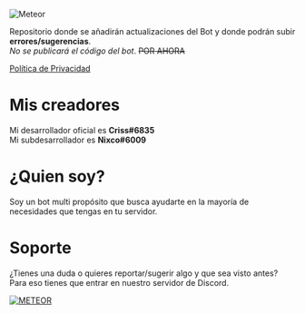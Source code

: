 ![Meteor](https://i.imgur.com/r54VvVA.png "el mejor bot")

Repositorio donde se añadirán actualizaciones del Bot y donde podrán subir **errores/sugerencias**.   
_No se publicará el código del bot_. ~~POR AHORA~~

[Política de Privacidad](https://nxco.gitbook.io/meteor-pp)

# Mis creadores
Mi desarrollador oficial es **Criss#6835**  
Mi subdesarrollador es **Nixco#6009**

# ¿Quien soy?
Soy un bot multi propósito que busca ayudarte en la mayoría de necesidades que tengas en tu servidor.

# Soporte
¿Tienes una duda o quieres reportar/sugerir algo y que sea visto antes?  
Para eso tienes que entrar en nuestro servidor de Discord.

[![METEOR](https://discordapp.com/api/guilds/726828313410142309/embed.png?style=banner3)](https://discord.gg/twsQ4aJ)
 
